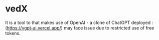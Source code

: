 # vedX
It is a tool to that makes use of OpenAI - a  clone of  ChatGPT
deployed : (https://vgpt-ai.vercel.app/)
may face issue due to restricted use of free tokens.
